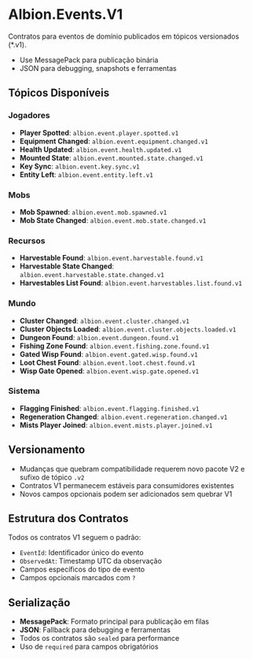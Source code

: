 # Albion.Events.V1

Contratos para eventos de domínio publicados em tópicos versionados (*.v1).
- Use MessagePack para publicação binária
- JSON para debugging, snapshots e ferramentas

## Tópicos Disponíveis

### Jogadores
- **Player Spotted**: `albion.event.player.spotted.v1`
- **Equipment Changed**: `albion.event.equipment.changed.v1`
- **Health Updated**: `albion.event.health.updated.v1`
- **Mounted State**: `albion.event.mounted.state.changed.v1`
- **Key Sync**: `albion.event.key.sync.v1`
- **Entity Left**: `albion.event.entity.left.v1`

### Mobs
- **Mob Spawned**: `albion.event.mob.spawned.v1`
- **Mob State Changed**: `albion.event.mob.state.changed.v1`

### Recursos
- **Harvestable Found**: `albion.event.harvestable.found.v1`
- **Harvestable State Changed**: `albion.event.harvestable.state.changed.v1`
- **Harvestables List Found**: `albion.event.harvestables.list.found.v1`

### Mundo
- **Cluster Changed**: `albion.event.cluster.changed.v1`
- **Cluster Objects Loaded**: `albion.event.cluster.objects.loaded.v1`
- **Dungeon Found**: `albion.event.dungeon.found.v1`
- **Fishing Zone Found**: `albion.event.fishing.zone.found.v1`
- **Gated Wisp Found**: `albion.event.gated.wisp.found.v1`
- **Loot Chest Found**: `albion.event.loot.chest.found.v1`
- **Wisp Gate Opened**: `albion.event.wisp.gate.opened.v1`

### Sistema
- **Flagging Finished**: `albion.event.flagging.finished.v1`
- **Regeneration Changed**: `albion.event.regeneration.changed.v1`
- **Mists Player Joined**: `albion.event.mists.player.joined.v1`

## Versionamento

- Mudanças que quebram compatibilidade requerem novo pacote V2 e sufixo de tópico `.v2`
- Contratos V1 permanecem estáveis para consumidores existentes
- Novos campos opcionais podem ser adicionados sem quebrar V1

## Estrutura dos Contratos

Todos os contratos V1 seguem o padrão:
- `EventId`: Identificador único do evento
- `ObservedAt`: Timestamp UTC da observação
- Campos específicos do tipo de evento
- Campos opcionais marcados com `?`

## Serialização

- **MessagePack**: Formato principal para publicação em filas
- **JSON**: Fallback para debugging e ferramentas
- Todos os contratos são `sealed` para performance
- Uso de `required` para campos obrigatórios
